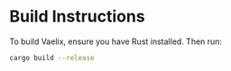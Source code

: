 # Build Instructions

To build Vaelix, ensure you have Rust installed. Then run:

```sh
cargo build --release
```
